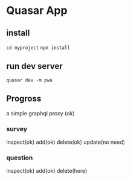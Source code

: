 # Quasar App

## install
`cd myproject` 
`npm install`

## run dev server
`quasar dev -m pwa`

## Progross
a simple graphql proxy (ok)
### survey
inspect(ok)
add(ok)
delete(ok)
update(no need)
### question
inspect(ok)
add(ok) 
delete(here)

